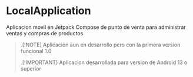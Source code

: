 # LocalApplication
Aplicacion movil en Jetpack Compose de punto de venta para administrar ventas y compras de productos

> .[!NOTE]
> Aplicacion aun en desarrollo pero con la primera version funcional 1.0
>
> .[!IMPORTANT]
> Aplicacion desarrollada para version de Android 13 o superior
